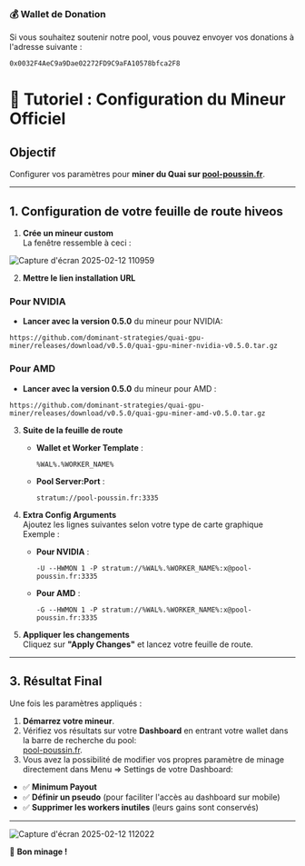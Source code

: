### 💰 Wallet de Donation

Si vous souhaitez soutenir notre pool, vous pouvez envoyer vos donations à l'adresse suivante :
```
0x0032F4AeC9a9Dae02272FD9C9aFA10578bfca2F8
```
# 📜 **Tutoriel : Configuration du Mineur Officiel**

## **Objectif**

Configurer vos paramètres pour **miner du Quai sur [pool-poussin.fr](https://pool-poussin.fr/)**.

---

## **1. Configuration de votre feuille de route hiveos**

1. **Crée un mineur custom**  
   La fenêtre ressemble à ceci :

![Capture d'écran 2025-02-12 110959](https://github.com/user-attachments/assets/46ed2be3-05c1-45f4-9a4d-c2ecaf2f5bec)

2. **Mettre le lien installation URL**

### **Pour NVIDIA**

   - **Lancer avec la version 0.5.0** du mineur pour NVIDIA:
   ```
   https://github.com/dominant-strategies/quai-gpu-miner/releases/download/v0.5.0/quai-gpu-miner-nvidia-v0.5.0.tar.gz
   ```

### **Pour AMD**

   - **Lancer avec la version 0.5.0** du mineur pour AMD :
   ```
   https://github.com/dominant-strategies/quai-gpu-miner/releases/download/v0.5.0/quai-gpu-miner-amd-v0.5.0.tar.gz
   ```
3. **Suite de la feuille de route**  
   - **Wallet et Worker Template** :  
     ```
     %WAL%.%WORKER_NAME%
     ```

   - **Pool Server:Port** :  
     ```
     stratum://pool-poussin.fr:3335
     ```

4. **Extra Config Arguments**  
   Ajoutez les lignes suivantes selon votre type de carte graphique Exemple :

   - **Pour NVIDIA** :  
     ```
     -U --HWMON 1 -P stratum://%WAL%.%WORKER_NAME%:x@pool-poussin.fr:3335
     ```

   - **Pour AMD** :  
     ```
     -G --HWMON 1 -P stratum://%WAL%.%WORKER_NAME%:x@pool-poussin.fr:3335
     ```

4. **Appliquer les changements**  
   Cliquez sur **"Apply Changes"** et lancez votre feuille de route.

---

## **3. Résultat Final**

Une fois les paramètres appliqués :
1. **Démarrez votre mineur**.
2. Vérifiez vos résultats sur votre **Dashboard** en entrant votre wallet dans la barre de recherche du pool:  
   [pool-poussin.fr](https://pool-poussin.fr/).
3. Vous avez la possibilité de modifier vos propres paramètre de minage directement dans Menu => Settings de votre Dashboard:
-    ✅ **Minimum Payout**
-    ✅ **Définir un pseudo** (pour faciliter l'accès au dashboard sur mobile)
-    ✅ **Supprimer les workers inutiles** (leurs gains sont conservés)


---
![Capture d'écran 2025-02-12 112022](https://github.com/user-attachments/assets/18f7480e-0028-47c7-a42e-b2538cde76b0)

🚀 **Bon minage !**

